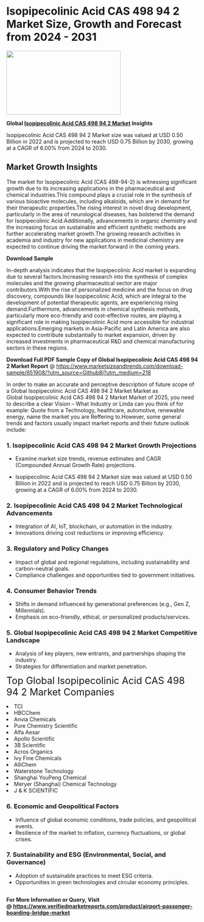 <H1>Isopipecolinic Acid CAS 498 94 2 Market Size, Growth and Forecast from 2024 - 2031</H1><img class="aligncenter size-medium wp-image-584254" src="https://thirdeyenews.in/wp-content/uploads/2024/09/Global-Market-Research-300x168.jpeg" alt="" width="300" height="168" /><p><strong>Global&nbsp;<a href="https://www.marketsizeandtrends.com/download-sample/651908/?utm_source=Github8j?utm_medium=218">Isopipecolinic Acid CAS 498 94 2 Market</a> Insights</strong></p><p>Isopipecolinic Acid CAS 498 94 2 Market size was valued at USD 0.50 Billion in 2022 and is projected to reach USD 0.75 Billion by 2030, growing at a CAGR of 6.00% from 2024 to 2030.</p><p><h2>Market Growth Insights</h2> <p>The market for Isopipecolinic Acid (CAS 498-94-2) is witnessing significant growth due to its increasing applications in the pharmaceutical and chemical industries.This compound plays a crucial role in the synthesis of various bioactive molecules, including alkaloids, which are in demand for their therapeutic properties.The rising interest in novel drug development, particularly in the area of neurological diseases, has bolstered the demand for Isopipecolinic Acid.Additionally, advancements in organic chemistry and the increasing focus on sustainable and efficient synthetic methods are further accelerating market growth.The growing research activities in academia and industry for new applications in medicinal chemistry are expected to continue driving the market forward in the coming years.</p> <p><strong>Download Sample</strong></p> <p>In-depth analysis indicates that the Isopipecolinic Acid market is expanding due to several factors.Increasing research into the synthesis of complex molecules and the growing pharmaceutical sector are major contributors.With the rise of personalized medicine and the focus on drug discovery, compounds like Isopipecolinic Acid, which are integral to the development of potential therapeutic agents, are experiencing rising demand.Furthermore, advancements in chemical synthesis methods, particularly more eco-friendly and cost-effective routes, are playing a significant role in making Isopipecolinic Acid more accessible for industrial applications.Emerging markets in Asia-Pacific and Latin America are also expected to contribute substantially to market expansion, driven by increased investments in pharmaceutical R&D and chemical manufacturing sectors in these regions.</p> <p><span class=""><strong>Download Full PDF Sample Copy of Global Isopipecolinic Acid CAS 498 94 2 Market Report</strong> @ <a href="https://www.marketsizeandtrends.com/download-sample/651908/?utm_source=Github8j?utm_medium=218" target="_blank">https://www.marketsizeandtrends.com/download-sample/651908/?utm_source=Github8j?utm_medium=218</a></span></p><p>In order to make an accurate and perceptive description of future scope of a Global&nbsp;Isopipecolinic Acid CAS 498 94 2 Market Market as Global&nbsp;Isopipecolinic Acid CAS 498 94 2 Market Market of 2025, you need to describe a clear Vision &ndash; What Industry or Linda can you think of for example: Quote from a Technology, healthcare, automotive, renewable energy, name the market you are Reffering to.However, some general trends and factors usually impact market reports and their future outlook include:</p><h3>1.&nbsp;<strong>Isopipecolinic Acid CAS 498 94 2 Market Growth Projections</strong></h3><ul><li>Examine market size trends, revenue estimates and CAGR (Compounded Annual Growth Rate) projections.</li><li><p>Isopipecolinic Acid CAS 498 94 2 Market size was valued at USD 0.50 Billion in 2022 and is projected to reach USD 0.75 Billion by 2030, growing at a CAGR of 6.00% from 2024 to 2030.</p></li></ul><h3>2.&nbsp;<strong>Isopipecolinic Acid CAS 498 94 2 Market Technological Advancements</strong></h3><ul><li>Integration of AI, IoT, blockchain, or automation in the industry.</li><li>Innovations driving cost reductions or improving efficiency.</li></ul><h3>3.&nbsp;<strong>Regulatory and Policy Changes</strong></h3><ul><li>Impact of global and regional regulations, including sustainability and carbon-neutral goals.</li><li>Compliance challenges and opportunities tied to government initiatives.</li></ul><h3>4.&nbsp;<strong>Consumer Behavior Trends</strong></h3><ul><li>Shifts in demand influenced by generational preferences (e.g., Gen Z, Millennials).</li><li>Emphasis on eco-friendly, ethical, or personalized products/services.</li></ul><h3>5.&nbsp;<strong>Global Isopipecolinic Acid CAS 498 94 2 Market Competitive Landscape</strong></h3><ul><li>Analysis of key players, new entrants, and partnerships shaping the industry.</li><li>Strategies for differentiation and market penetration.</li></ul><p data-pm-slice="1 1 []"><span style="color: inherit; font-family: inherit; font-size: 25px;">Top Global Isopipecolinic Acid CAS 498 94 2 Market Companies</span></p><div class="" data-test-id=""><p><li>TCI</li><li> HBCChem</li><li> Anvia Chemicals</li><li> Pure Chemistry Scientific</li><li> Alfa Aesar</li><li> Apollo Scientific</li><li> 3B Scientific</li><li> Acros Organics</li><li> Ivy Fine Chemicals</li><li> AlliChem</li><li> Waterstone Technology</li><li> Shanghai YouPeng Chemical</li><li> Meryer (Shanghai) Chemical Technology</li><li> J & K SCIENTIFIC</li></p></div><h3>6.&nbsp;<strong>Economic and Geopolitical Factors</strong></h3><ul><li>Influence of global economic conditions, trade policies, and geopolitical events.</li><li>Resilience of the market to inflation, currency fluctuations, or global crises.</li></ul><h3>7.&nbsp;<strong>Sustainability and ESG (Environmental, Social, and Governance)</strong></h3><ul><li>Adoption of sustainable practices to meet ESG criteria.</li><li>Opportunities in green technologies and circular economy principles.</li></ul><h2><strong style="font-size: 14px;">For More Information or Query, Visit @&nbsp;</strong><a style="background-color: #ffffff; font-size: 14px;" href="https://www.marketsizeandtrends.com/report/isopipecolinic-acid-cas-498-94-2-market/" target="_blank">https://www.verifiedmarketreports.com/product/airport-passenger-boarding-bridge-market</a></h2>